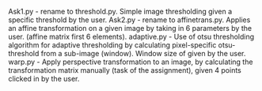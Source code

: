Ask1.py - rename to threshold.py. Simple image thresholding given a specific threshold by the user.
Ask2.py - rename to affinetrans.py. Applies an affine transformation on a given image by taking in 6 parameters by the user. (affine matrix first 6 elements).
adaptive.py - Use of otsu thresholding algorithm for adaptive thresholding by calculating pixel-specific otsu-threshold from a sub-image (window). Window size of given by the user.
warp.py - Apply perspective transformation to an image, by calculating the transformation matrix manually (task of the assignment), given 4 points clicked in by the user.
